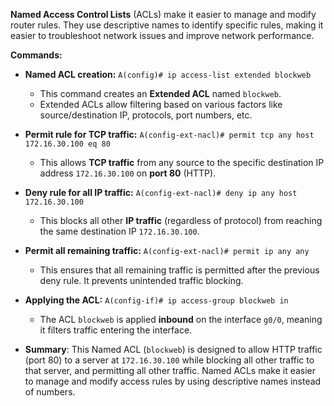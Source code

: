 **Named Access Control Lists** (ACLs) make it easier to manage and modify router rules. They use descriptive names to identify specific rules, making it easier to troubleshoot network issues and improve network performance.

**Commands:**
- **Named ACL creation:**
    `A(config)# ip access-list extended blockweb`
    - This command creates an **Extended ACL** named `blockweb`.
    - Extended ACLs allow filtering based on various factors like source/destination IP, protocols, port numbers, etc.
- **Permit rule for TCP traffic:**
    `A(config-ext-nacl)# permit tcp any host 172.16.30.100 eq 80`
    - This allows **TCP traffic** from any source to the specific destination IP address `172.16.30.100` on **port 80** (HTTP).
- **Deny rule for all IP traffic:**
    `A(config-ext-nacl)# deny ip any host 172.16.30.100`
    - This blocks all other **IP traffic** (regardless of protocol) from reaching the same destination IP `172.16.30.100`.
- **Permit all remaining traffic:**
    `A(config-ext-nacl)# permit ip any any`
    - This ensures that all remaining traffic is permitted after the previous deny rule. It prevents unintended traffic blocking.
- **Applying the ACL:**
    `A(config-if)# ip access-group blockweb in`
    - The ACL `blockweb` is applied **inbound** on the interface `g0/0`, meaning it filters traffic entering the interface.

- **Summary**: This Named ACL (`blockweb`) is designed to allow HTTP traffic (port 80) to a server at `172.16.30.100` while blocking all other traffic to that server, and permitting all other traffic. Named ACLs make it easier to manage and modify access rules by using descriptive names instead of numbers.